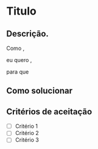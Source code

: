 # Titulo

## Descrição.

Como <nome da persona ou do responsavel>,

eu quero <descricao da historia>,
  
para que <!--um benefício valor-->

<!--  ### Issue relacionada com [US <Numero>](link) <Se tiver> -->

## Como solucionar <Nao necessario>
  
## Critérios de aceitação

- [ ] Critério 1
- [ ] Critério 2
- [ ] Critério 3
